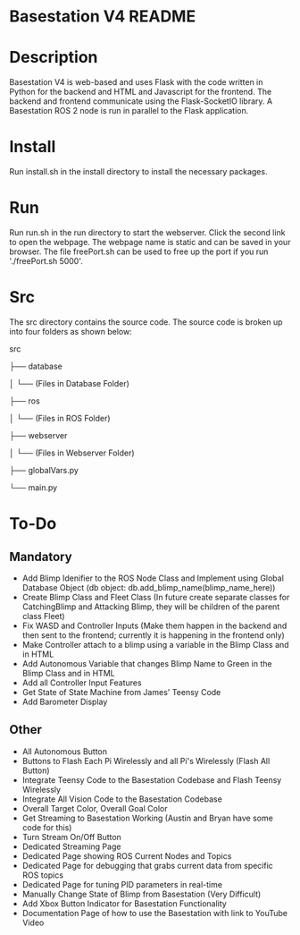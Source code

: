 # Basestation V4 README

# Description
Basestation V4 is web-based and uses Flask with the code written in Python for the backend and HTML and Javascript for the frontend. The backend and frontend communicate using the Flask-SocketIO library. A Basestation ROS 2 node is run in parallel to the Flask application.

# Install
Run install.sh in the install directory to install the necessary packages.

# Run
Run run.sh in the run directory to start the webserver. Click the second link to open the webpage. The webpage name is static and can be saved in your browser. The file freePort.sh can be used to free up the port if you run './freePort.sh 5000'.

# Src
The src directory contains the source code. The source code is broken up into four folders as shown below:

src

├── database

│   └── (Files in Database Folder)

├── ros

│   └── (Files in ROS Folder)

├── webserver

│   └── (Files in Webserver Folder)

├── globalVars.py

└── main.py

# To-Do

## Mandatory
- Add Blimp Idenifier to the ROS Node Class and Implement using Global Database Object (db object: db.add_blimp_name(blimp_name_here))
- Create Blimp Class and Fleet Class (In future create separate classes for CatchingBlimp and Attacking Blimp, they will be children of the parent class Fleet)
- Fix WASD and Controller Inputs (Make them happen in the backend and then sent to the frontend; currently it is happening in the frontend only)
- Make Controller attach to a blimp using a variable in the Blimp Class and in HTML
- Add Autonomous Variable that changes Blimp Name to Green in the Blimp Class and in HTML
- Add all Controller Input Features
- Get State of State Machine from James' Teensy Code
- Add Barometer Display

## Other
- All Autonomous Button
- Buttons to Flash Each Pi Wirelessly and all Pi's Wirelessly (Flash All Button)
- Integrate Teensy Code to the Basestation Codebase and Flash Teensy Wirelessly
- Integrate All Vision Code to the Basestation Codebase
- Overall Target Color, Overall Goal Color
- Get Streaming to Basestation Working (Austin and Bryan have some code for this)
- Turn Stream On/Off Button
- Dedicated Streaming Page
- Dedicated Page showing ROS Current Nodes and Topics
- Dedicated Page for debugging that grabs current data from specific ROS topics
- Dedicated Page for tuning PID parameters in real-time
- Manually Change State of Blimp from Basestation (Very Difficult)
- Add Xbox Button Indicator for Basestation Functionality
- Documentation Page of how to use the Basestation with link to YouTube Video

